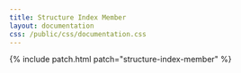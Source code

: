 ```yaml
---
title: Structure Index Member
layout: documentation
css: /public/css/documentation.css
---
```


{% include patch.html patch="structure-index-member" %}

